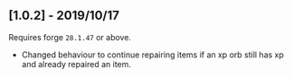 ## [1.0.2] - 2019/10/17

Requires forge `28.1.47` or above.

- Changed behaviour to continue repairing items if an xp orb still has xp and already repaired an item.
